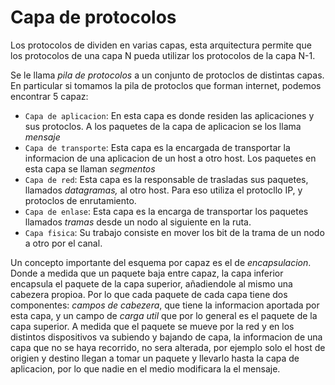 # Capa de protocolos
Los protocolos de dividen en varias capas, esta arquitectura permite que los protocolos de una capa N pueda utilizar los protocolos de la capa N-1. 

Se le llama *pila de protocolos*  a un conjunto de protoclos de distintas capas. En particular si tomamos la pila de protoclos que forman internet, podemos encontrar 5 capaz:

- `Capa de aplicacion`: En esta capa es donde residen las aplicaciones y sus protoclos. A los paquetes de la capa de aplicacion se los llama *mensaje*
- `Capa de transporte`: Esta capa es la encargada de transportar la informacion de una aplicacion de un host a otro host. Los paquetes en esta capa se llaman *segmentos*
- `Capa de red`: Esta capa es la responsable de trasladas sus paquetes, llamados *datagramas,* al otro host. Para eso utiliza el protocllo IP, y protoclos de enrutamiento. 
- `Capa de enlase`: Esta capa es la encarga de transportar los paquetes llamados *tramas* desde un nodo al siguiente en la ruta.
- `Capa fisica`: Su trabajo consiste en mover los bit de la trama de un nodo a otro por el canal. 

Un concepto importante del esquema por capaz es el de *encapsulacion*. Donde a medida que un paquete baja entre capaz, la capa inferior encapsula el paquete de la capa superior, añadiendole al mismo una cabezera propioa. Por lo que cada paquete de cada capa tiene dos componentes: *campos de cabezera*, que tiene la informacion aportada por esta capa, y un campo de *carga util* que por lo general es el paquete de la capa superior. A medida que el paquete se mueve por la red y en los distintos dispositivos va subiendo y bajando de capa, la informacion de una capa que no se haya recorrido, no sera alterada, por ejemplo solo el host de origien y destino llegan a tomar un paquete y llevarlo hasta la capa de aplicacion, por lo que nadie en el medio modificara la el mensaje. 